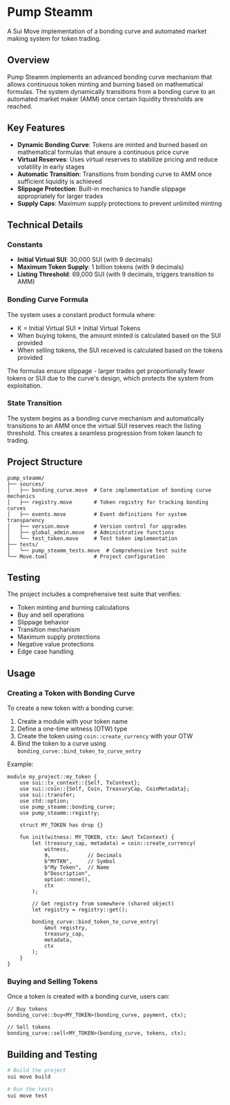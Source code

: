 # Pump Steamm

A Sui Move implementation of a bonding curve and automated market making system for token trading.

## Overview

Pump Steamm implements an advanced bonding curve mechanism that allows continuous token minting and burning based on mathematical formulas. The system dynamically transitions from a bonding curve to an automated market maker (AMM) once certain liquidity thresholds are reached.

## Key Features

- **Dynamic Bonding Curve**: Tokens are minted and burned based on mathematical formulas that ensure a continuous price curve
- **Virtual Reserves**: Uses virtual reserves to stabilize pricing and reduce volatility in early stages
- **Automatic Transition**: Transitions from bonding curve to AMM once sufficient liquidity is achieved
- **Slippage Protection**: Built-in mechanics to handle slippage appropriately for larger trades
- **Supply Caps**: Maximum supply protections to prevent unlimited minting

## Technical Details

### Constants

- **Initial Virtual SUI**: 30,000 SUI (with 9 decimals)
- **Maximum Token Supply**: 1 billion tokens (with 9 decimals)
- **Listing Threshold**: 69,000 SUI (with 9 decimals, triggers transition to AMM)

### Bonding Curve Formula

The system uses a constant product formula where:

- K = Initial Virtual SUI \* Initial Virtual Tokens
- When buying tokens, the amount minted is calculated based on the SUI provided
- When selling tokens, the SUI received is calculated based on the tokens provided

The formulas ensure slippage - larger trades get proportionally fewer tokens or SUI due to the curve's design, which protects the system from exploitation.

### State Transition

The system begins as a bonding curve mechanism and automatically transitions to an AMM once the virtual SUI reserves reach the listing threshold. This creates a seamless progression from token launch to trading.

## Project Structure

```
pump_steamm/
├── sources/
│   ├── bonding_curve.move  # Core implementation of bonding curve mechanics
│   ├── registry.move       # Token registry for tracking bonding curves
│   ├── events.move         # Event definitions for system transparency
│   ├── version.move        # Version control for upgrades
│   ├── global_admin.move   # Administrative functions
│   └── test_token.move     # Test token implementation
├── tests/
│   └── pump_steamm_tests.move  # Comprehensive test suite
└── Move.toml               # Project configuration
```

## Testing

The project includes a comprehensive test suite that verifies:

- Token minting and burning calculations
- Buy and sell operations
- Slippage behavior
- Transition mechanism
- Maximum supply protections
- Negative value protections
- Edge case handling

## Usage

### Creating a Token with Bonding Curve

To create a new token with a bonding curve:

1. Create a module with your token name
2. Define a one-time witness (OTW) type
3. Create the token using `coin::create_currency` with your OTW
4. Bind the token to a curve using `bonding_curve::bind_token_to_curve_entry`

Example:

```move
module my_project::my_token {
    use sui::tx_context::{Self, TxContext};
    use sui::coin::{Self, Coin, TreasuryCap, CoinMetadata};
    use sui::transfer;
    use std::option;
    use pump_steamm::bonding_curve;
    use pump_steamm::registry;

    struct MY_TOKEN has drop {}

    fun init(witness: MY_TOKEN, ctx: &mut TxContext) {
        let (treasury_cap, metadata) = coin::create_currency(
            witness,
            9,            // Decimals
            b"MYTKN",     // Symbol
            b"My Token",  // Name
            b"Description",
            option::none(),
            ctx
        );

        // Get registry from somewhere (shared object)
        let registry = registry::get();

        bonding_curve::bind_token_to_curve_entry(
            &mut registry,
            treasury_cap,
            metadata,
            ctx
        );
    }
}
```

### Buying and Selling Tokens

Once a token is created with a bonding curve, users can:

```move
// Buy tokens
bonding_curve::buy<MY_TOKEN>(bonding_curve, payment, ctx);

// Sell tokens
bonding_curve::sell<MY_TOKEN>(bonding_curve, tokens, ctx);
```

## Building and Testing

```bash
# Build the project
sui move build

# Run the tests
sui move test
```
